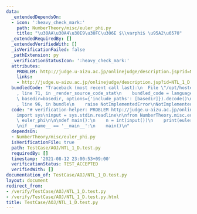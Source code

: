 ```yaml
---
data:
  _extendedDependsOn:
  - icon: ':heavy_check_mark:'
    path: NumberTheory/misc/euler_phi.py
    title: "\u30AA\u30A4\u30E9\u30FC\u306E $\\varphi$ \u95A2\u6570"
  _extendedRequiredBy: []
  _extendedVerifiedWith: []
  _isVerificationFailed: false
  _pathExtension: py
  _verificationStatusIcon: ':heavy_check_mark:'
  attributes:
    PROBLEM: http://judge.u-aizu.ac.jp/onlinejudge/description.jsp?id=NTL_1_D
    links:
    - http://judge.u-aizu.ac.jp/onlinejudge/description.jsp?id=NTL_1_D
  bundledCode: "Traceback (most recent call last):\n  File \"/opt/hostedtoolcache/Python/3.10.1/x64/lib/python3.10/site-packages/onlinejudge_verify/documentation/build.py\"\
    , line 71, in _render_source_code_stat\n    bundled_code = language.bundle(stat.path,\
    \ basedir=basedir, options={'include_paths': [basedir]}).decode()\n  File \"/opt/hostedtoolcache/Python/3.10.1/x64/lib/python3.10/site-packages/onlinejudge_verify/languages/python.py\"\
    , line 96, in bundle\n    raise NotImplementedError\nNotImplementedError\n"
  code: "# verification-helper: PROBLEM http://judge.u-aizu.ac.jp/onlinejudge/description.jsp?id=NTL_1_D\n\
    import sys\ninput = sys.stdin.readline\n\nfrom NumberTheory.misc.euler_phi import\
    \ euler_phi\n\n\ndef main():\n    n = int(input())\n    print(euler_phi(n))\n\n\
    \nif __name__ == '__main__':\n    main()\n"
  dependsOn:
  - NumberTheory/misc/euler_phi.py
  isVerificationFile: true
  path: TestCase/AOJ/NTL_1_D.test.py
  requiredBy: []
  timestamp: '2021-08-12 23:00:53+09:00'
  verificationStatus: TEST_ACCEPTED
  verifiedWith: []
documentation_of: TestCase/AOJ/NTL_1_D.test.py
layout: document
redirect_from:
- /verify/TestCase/AOJ/NTL_1_D.test.py
- /verify/TestCase/AOJ/NTL_1_D.test.py.html
title: TestCase/AOJ/NTL_1_D.test.py
---
```

